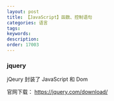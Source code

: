 ```yaml
---
layout: post
title: 【JavaScript】函数、控制语句
categories: 语言
tags:
keywords:
description:
order: 17003
---
```




### jquery

jQeury 封装了 JavaScript 和 Dom


官网下载： https://jquery.com/download/
